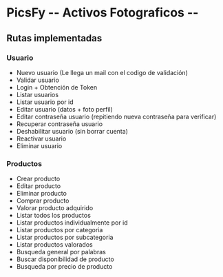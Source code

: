 # PicsFy  -- Activos Fotograficos --

## Rutas implementadas

### Usuario 
   - Nuevo usuario (Le llega un mail con el codigo de validación)
   - Validar usuario 
   - Login + Obtención de Token
   - Listar usuarios
   - Listar usuario por id
   - Editar usuario (datos + foto perfil)
   - Editar contraseña usuario (repitiendo nueva contraseña para verificar)
   - Recuperar contraseña usuario
   - Deshabilitar usuario (sin borrar cuenta)
   - Reactivar usuario
   - Eliminar usuario
 
### Productos
   - Crear producto
   - Editar producto
   - Eliminar producto
   - Comprar producto
   - Valorar producto adquirido
   - Listar todos los productos
   - Listar productos individualmente por id
   - Listar productos por categoria
   - Listar productos por subcategoria
   - Listar productos valorados
   - Busqueda general por palabras
   - Buscar disponibilidad de producto
   - Busqueda por precio de producto
